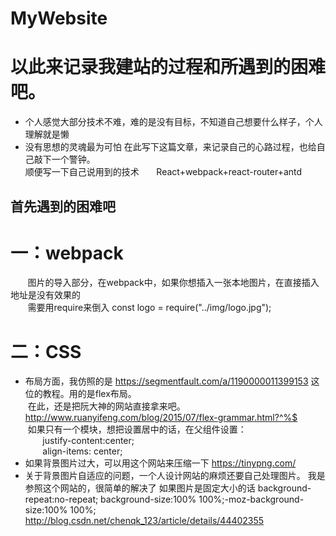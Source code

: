 # MyWebsite
以此来记录我建站的过程和所遇到的困难吧。
===
+ 个人感觉大部分技术不难，难的是没有目标，不知道自己想要什么样子，个人理解就是懒
+ 没有思想的灵魂最为可怕
在此写下这篇文章，来记录自己的心路过程，也给自己敲下一个警钟。<br>
        顺便写一下自己说用到的技术
        React+webpack+react-router+antd
## 首先遇到的困难吧
# 一：webpack
        图片的导入部分，在webpack中，如果你想插入一张本地图片，在<img url="">直接插入地址是没有效果的<br>
        需要用require来倒入 const logo = require("../img/logo.jpg");
# 二：CSS
+ 布局方面，我仿照的是 https://segmentfault.com/a/1190000011399153 这位的教程。用的是flex布局。<br>
  在此，还是把阮大神的网站直接拿来吧。http://www.ruanyifeng.com/blog/2015/07/flex-grammar.html?^%$ <br>
  如果只有一个模块，想把设置居中的话，在父组件设置： <br>
        justify-content:center; <br>
        align-items: center;    <br>
+ 如果背景图片过大，可以用这个网站来压缩一下 https://tinypng.com/
+ 关于背景图片自适应的问题，一个人设计网站的麻烦还要自己处理图片。 我是参照这个网站的，很简单的解决了
  如果图片是固定大小的话
  background-repeat:no-repeat; background-size:100% 100%;-moz-background-size:100% 100%;
http://blog.csdn.net/chenqk_123/article/details/44402355
 
        
